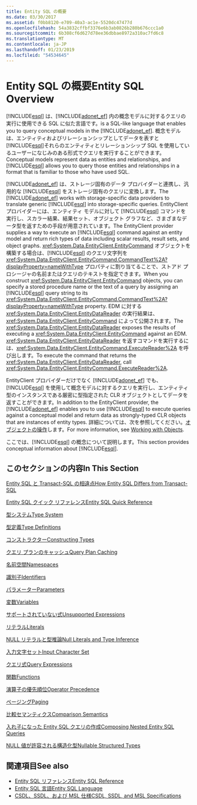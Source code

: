 ```yaml
---
title: Entity SQL の概要
ms.date: 03/30/2017
ms.assetid: f0bb8120-e709-40a3-ac1e-5520dc47477d
ms.openlocfilehash: 54a3832cffbf3376e6b3ab0826b280b676ccc1a0
ms.sourcegitcommit: 6b308cf6d627d78ee36dbbae8972a310ac7fd6c8
ms.translationtype: MT
ms.contentlocale: ja-JP
ms.lasthandoff: 01/23/2019
ms.locfileid: "54534645"
---
```

# <a name="entity-sql-overview"></a><span data-ttu-id="1a02c-102">Entity SQL の概要</span><span class="sxs-lookup"><span data-stu-id="1a02c-102">Entity SQL Overview</span></span>
[!INCLUDE[esql](../../../../../../includes/esql-md.md)] <span data-ttu-id="1a02c-103">は、[!INCLUDE[adonet_ef](../../../../../../includes/adonet-ef-md.md)] 内の概念モデルに対するクエリの実行に使用できる SQL に似た言語です。</span><span class="sxs-lookup"><span data-stu-id="1a02c-103">is a SQL-like language that enables you to query conceptual models in the [!INCLUDE[adonet_ef](../../../../../../includes/adonet-ef-md.md)].</span></span> <span data-ttu-id="1a02c-104">概念モデルは、エンティティおよびリレーションシップとしてデータを表すと[!INCLUDE[esql](../../../../../../includes/esql-md.md)]それらのエンティティとリレーションシップ SQL を使用しているユーザーになじみのある形式でクエリを実行することができます。</span><span class="sxs-lookup"><span data-stu-id="1a02c-104">Conceptual models represent data as entities and relationships, and [!INCLUDE[esql](../../../../../../includes/esql-md.md)] allows you to query those entities and relationships in a format that is familiar to those who have used SQL.</span></span>  
  
 <span data-ttu-id="1a02c-105">[!INCLUDE[adonet_ef](../../../../../../includes/adonet-ef-md.md)] は、ストレージ固有のデータ プロバイダーと連携し、汎用的な [!INCLUDE[esql](../../../../../../includes/esql-md.md)] をストレージ固有のクエリに変換します。</span><span class="sxs-lookup"><span data-stu-id="1a02c-105">The [!INCLUDE[adonet_ef](../../../../../../includes/adonet-ef-md.md)] works with storage-specific data providers to translate generic [!INCLUDE[esql](../../../../../../includes/esql-md.md)] into storage-specific queries.</span></span> <span data-ttu-id="1a02c-106">EntityClient プロバイダーには、エンティティ モデルに対して [!INCLUDE[esql](../../../../../../includes/esql-md.md)] コマンドを実行し、スカラー結果、結果セット、オブジェクト グラフなど、さまざまなデータ型を返すための手段が用意されています。</span><span class="sxs-lookup"><span data-stu-id="1a02c-106">The EntityClient provider supplies a way to execute an [!INCLUDE[esql](../../../../../../includes/esql-md.md)] command against an entity model and return rich types of data including scalar results, result sets, and object graphs.</span></span> <span data-ttu-id="1a02c-107"><xref:System.Data.EntityClient.EntityCommand> オブジェクトを構築する場合は、[!INCLUDE[esql](../../../../../../includes/esql-md.md)] のクエリ文字列を <xref:System.Data.EntityClient.EntityCommand.CommandText%2A?displayProperty=nameWithType> プロパティに割り当てることで、ストアド プロシージャの名前またはクエリのテキストを指定できます。</span><span class="sxs-lookup"><span data-stu-id="1a02c-107">When you construct <xref:System.Data.EntityClient.EntityCommand> objects, you can specify a stored procedure name or the text of a query by assigning an [!INCLUDE[esql](../../../../../../includes/esql-md.md)] query string to its <xref:System.Data.EntityClient.EntityCommand.CommandText%2A?displayProperty=nameWithType> property.</span></span> <span data-ttu-id="1a02c-108">EDM に対する <xref:System.Data.EntityClient.EntityDataReader> の実行結果は、<xref:System.Data.EntityClient.EntityCommand> によって公開されます。</span><span class="sxs-lookup"><span data-stu-id="1a02c-108">The <xref:System.Data.EntityClient.EntityDataReader> exposes the results of executing a <xref:System.Data.EntityClient.EntityCommand> against an EDM.</span></span> <span data-ttu-id="1a02c-109"><xref:System.Data.EntityClient.EntityDataReader> を返すコマンドを実行するには、<xref:System.Data.EntityClient.EntityCommand.ExecuteReader%2A> を呼び出します。</span><span class="sxs-lookup"><span data-stu-id="1a02c-109">To execute the command that returns the <xref:System.Data.EntityClient.EntityDataReader>, call <xref:System.Data.EntityClient.EntityCommand.ExecuteReader%2A>.</span></span>  
  
 <span data-ttu-id="1a02c-110">EntityClient プロバイダーだけでなく [!INCLUDE[adonet_ef](../../../../../../includes/adonet-ef-md.md)] でも、[!INCLUDE[esql](../../../../../../includes/esql-md.md)] を使用して概念モデルに対するクエリを実行し、エンティティ型のインスタンスである厳密に型指定された CLR オブジェクトとしてデータを返すことができます。</span><span class="sxs-lookup"><span data-stu-id="1a02c-110">In addition to the EntityClient provider, the [!INCLUDE[adonet_ef](../../../../../../includes/adonet-ef-md.md)] enables you to use [!INCLUDE[esql](../../../../../../includes/esql-md.md)] to execute queries against a conceptual model and return data as strongly-typed CLR objects that are instances of entity types.</span></span> <span data-ttu-id="1a02c-111">詳細については、次を参照してください。[オブジェクトの操作](../../../../../../docs/framework/data/adonet/ef/working-with-objects.md)します。</span><span class="sxs-lookup"><span data-stu-id="1a02c-111">For more information, see [Working with Objects](../../../../../../docs/framework/data/adonet/ef/working-with-objects.md).</span></span>  
  
 <span data-ttu-id="1a02c-112">ここでは、[!INCLUDE[esql](../../../../../../includes/esql-md.md)] の概念について説明します。</span><span class="sxs-lookup"><span data-stu-id="1a02c-112">This section provides conceptual information about [!INCLUDE[esql](../../../../../../includes/esql-md.md)].</span></span>  
  
## <a name="in-this-section"></a><span data-ttu-id="1a02c-113">このセクションの内容</span><span class="sxs-lookup"><span data-stu-id="1a02c-113">In This Section</span></span>  
 [<span data-ttu-id="1a02c-114">Entity SQL と Transact-SQL の相違点</span><span class="sxs-lookup"><span data-stu-id="1a02c-114">How Entity SQL Differs from Transact-SQL</span></span>](../../../../../../docs/framework/data/adonet/ef/language-reference/how-entity-sql-differs-from-transact-sql.md)  
  
 [<span data-ttu-id="1a02c-115">Entity SQL クイック リファレンス</span><span class="sxs-lookup"><span data-stu-id="1a02c-115">Entity SQL Quick Reference</span></span>](../../../../../../docs/framework/data/adonet/ef/language-reference/entity-sql-quick-reference.md)  
  
 [<span data-ttu-id="1a02c-116">型システム</span><span class="sxs-lookup"><span data-stu-id="1a02c-116">Type System</span></span>](../../../../../../docs/framework/data/adonet/ef/language-reference/type-system-entity-sql.md)  
  
 [<span data-ttu-id="1a02c-117">型定義</span><span class="sxs-lookup"><span data-stu-id="1a02c-117">Type Definitions</span></span>](../../../../../../docs/framework/data/adonet/ef/language-reference/type-definitions-entity-sql.md)  
  
 [<span data-ttu-id="1a02c-118">コンストラクター</span><span class="sxs-lookup"><span data-stu-id="1a02c-118">Constructing Types</span></span>](../../../../../../docs/framework/data/adonet/ef/language-reference/constructing-types-entity-sql.md)  
  
 [<span data-ttu-id="1a02c-119">クエリ プランのキャッシュ</span><span class="sxs-lookup"><span data-stu-id="1a02c-119">Query Plan Caching</span></span>](../../../../../../docs/framework/data/adonet/ef/language-reference/query-plan-caching-entity-sql.md)  
  
 [<span data-ttu-id="1a02c-120">名前空間</span><span class="sxs-lookup"><span data-stu-id="1a02c-120">Namespaces</span></span>](../../../../../../docs/framework/data/adonet/ef/language-reference/namespaces-entity-sql.md)  
  
 [<span data-ttu-id="1a02c-121">識別子</span><span class="sxs-lookup"><span data-stu-id="1a02c-121">Identifiers</span></span>](../../../../../../docs/framework/data/adonet/ef/language-reference/identifiers-entity-sql.md)  
  
 [<span data-ttu-id="1a02c-122">パラメーター</span><span class="sxs-lookup"><span data-stu-id="1a02c-122">Parameters</span></span>](../../../../../../docs/framework/data/adonet/ef/language-reference/parameters-entity-sql.md)  
  
 [<span data-ttu-id="1a02c-123">変数</span><span class="sxs-lookup"><span data-stu-id="1a02c-123">Variables</span></span>](../../../../../../docs/framework/data/adonet/ef/language-reference/variables-entity-sql.md)  
  
 [<span data-ttu-id="1a02c-124">サポートされていない式</span><span class="sxs-lookup"><span data-stu-id="1a02c-124">Unsupported Expressions</span></span>](../../../../../../docs/framework/data/adonet/ef/language-reference/unsupported-expressions-entity-sql.md)  
  
 [<span data-ttu-id="1a02c-125">リテラル</span><span class="sxs-lookup"><span data-stu-id="1a02c-125">Literals</span></span>](../../../../../../docs/framework/data/adonet/ef/language-reference/literals-entity-sql.md)  
  
 [<span data-ttu-id="1a02c-126">NULL リテラルと型推論</span><span class="sxs-lookup"><span data-stu-id="1a02c-126">Null Literals and Type Inference</span></span>](../../../../../../docs/framework/data/adonet/ef/language-reference/null-literals-and-type-inference-entity-sql.md)  
  
 [<span data-ttu-id="1a02c-127">入力文字セット</span><span class="sxs-lookup"><span data-stu-id="1a02c-127">Input Character Set</span></span>](../../../../../../docs/framework/data/adonet/ef/language-reference/input-character-set-entity-sql.md)  
  
 [<span data-ttu-id="1a02c-128">クエリ式</span><span class="sxs-lookup"><span data-stu-id="1a02c-128">Query Expressions</span></span>](../../../../../../docs/framework/data/adonet/ef/language-reference/query-expressions-entity-sql.md)  
  
 [<span data-ttu-id="1a02c-129">関数</span><span class="sxs-lookup"><span data-stu-id="1a02c-129">Functions</span></span>](../../../../../../docs/framework/data/adonet/ef/language-reference/functions-entity-sql.md)  
  
 [<span data-ttu-id="1a02c-130">演算子の優先順位</span><span class="sxs-lookup"><span data-stu-id="1a02c-130">Operator Precedence</span></span>](../../../../../../docs/framework/data/adonet/ef/language-reference/operator-precedence-entity-sql.md)  
  
 [<span data-ttu-id="1a02c-131">ページング</span><span class="sxs-lookup"><span data-stu-id="1a02c-131">Paging</span></span>](../../../../../../docs/framework/data/adonet/ef/language-reference/paging-entity-sql.md)  
  
 [<span data-ttu-id="1a02c-132">比較セマンティクス</span><span class="sxs-lookup"><span data-stu-id="1a02c-132">Comparison Semantics</span></span>](../../../../../../docs/framework/data/adonet/ef/language-reference/comparison-semantics-entity-sql.md)  
  
 [<span data-ttu-id="1a02c-133">入れ子になった Entity SQL クエリの作成</span><span class="sxs-lookup"><span data-stu-id="1a02c-133">Composing Nested Entity SQL Queries</span></span>](../../../../../../docs/framework/data/adonet/ef/language-reference/composing-nested-entity-sql-queries.md)  
  
 [<span data-ttu-id="1a02c-134">NULL 値が許容される構造化型</span><span class="sxs-lookup"><span data-stu-id="1a02c-134">Nullable Structured Types</span></span>](../../../../../../docs/framework/data/adonet/ef/language-reference/nullable-structured-types-entity-sql.md)  
  
## <a name="see-also"></a><span data-ttu-id="1a02c-135">関連項目</span><span class="sxs-lookup"><span data-stu-id="1a02c-135">See also</span></span>
- [<span data-ttu-id="1a02c-136">Entity SQL リファレンス</span><span class="sxs-lookup"><span data-stu-id="1a02c-136">Entity SQL Reference</span></span>](../../../../../../docs/framework/data/adonet/ef/language-reference/entity-sql-reference.md)
- [<span data-ttu-id="1a02c-137">Entity SQL 言語</span><span class="sxs-lookup"><span data-stu-id="1a02c-137">Entity SQL Language</span></span>](../../../../../../docs/framework/data/adonet/ef/language-reference/entity-sql-language.md)
- [<span data-ttu-id="1a02c-138">CSDL、SSDL、および MSL 仕様</span><span class="sxs-lookup"><span data-stu-id="1a02c-138">CSDL, SSDL, and MSL Specifications</span></span>](../../../../../../docs/framework/data/adonet/ef/language-reference/csdl-ssdl-and-msl-specifications.md)
